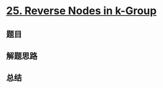 # [25. Reverse Nodes in k-Group](https://leetcode.com/problems/reverse-nodes-in-k-group/)

## 题目


## 解题思路


## 总结


